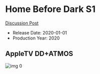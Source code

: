 # Home Before Dark S1

[Discussion Post](https://www.avsforum.com/threads/bass-eq-for-filtered-movies.2995212/post-59475968)

* Release Date: 2020-01-01
* Production Year: 2020

## AppleTV DD+ATMOS

![img 0](https://i.imgur.com/OTnenAt.jpg)

